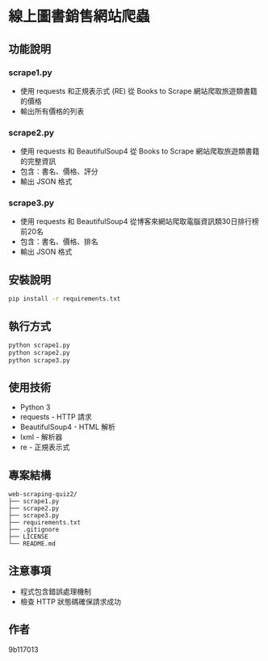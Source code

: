 # 線上圖書銷售網站爬蟲

## 功能說明

### scrape1.py
- 使用 requests 和正規表示式 (RE) 從 Books to Scrape 網站爬取旅遊類書籍的價格
- 輸出所有價格的列表

### scrape2.py
- 使用 requests 和 BeautifulSoup4 從 Books to Scrape 網站爬取旅遊類書籍的完整資訊
- 包含：書名、價格、評分
- 輸出 JSON 格式

### scrape3.py
- 使用 requests 和 BeautifulSoup4 從博客來網站爬取電腦資訊類30日排行榜前20名
- 包含：書名、價格、排名
- 輸出 JSON 格式

## 安裝說明
```bash
pip install -r requirements.txt
```

## 執行方式
```bash
python scrape1.py
python scrape2.py
python scrape3.py
```

## 使用技術
- Python 3
- requests - HTTP 請求
- BeautifulSoup4 - HTML 解析
- lxml - 解析器
- re - 正規表示式

## 專案結構
```
web-scraping-quiz2/
├── scrape1.py          
├── scrape2.py          
├── scrape3.py          
├── requirements.txt    
├── .gitignore         
├── LICENSE            
└── README.md          
```

## 注意事項
- 程式包含錯誤處理機制
- 檢查 HTTP 狀態碼確保請求成功

## 作者
9b117013